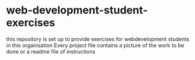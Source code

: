 # web-development-student-exercises
this repository is set up to provide exercises for webdevelopment students in this organisation
Every project file contains a picture of the work to be done or a readme file of instructions
